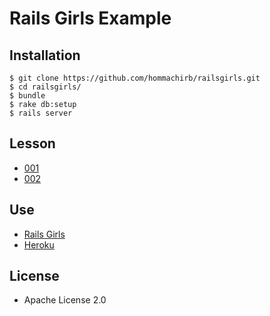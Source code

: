 Rails Girls Example
==================

## Installation

```
$ git clone https://github.com/hommachirb/railsgirls.git
$ cd railsgirls/
$ bundle
$ rake db:setup
$ rails server
```

## Lesson

* [001](doc/lesson/001.md)
* [002](doc/lesson/002.md)

## Use

* [Rails Girls](http://railsgirls.com/)
* [Heroku](https://www.heroku.com/)

## License

* Apache License 2.0
